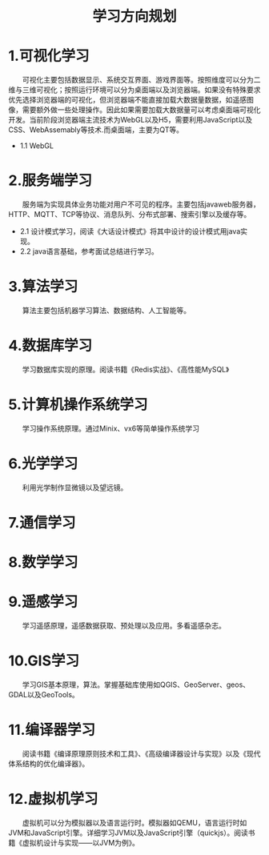 # <center>学习方向规划</center>
# 1.可视化学习
&emsp;&emsp;可视化主要包括数据显示、系统交互界面、游戏界面等。按照维度可以分为二维与三维可视化；按照运行环境可以分为桌面端以及浏览器端。如果没有特殊要求优先选择浏览器端的可视化，但浏览器端不能直接加载大数据量数据，如遥感图像，需要额外做一些处理操作。因此如果需要加载大数据量可以考虑桌面端可视化开发。当前阶段浏览器端主流技术为WebGL以及H5，需要利用JavaScript以及CSS、WebAssemably等技术.而桌面端，主要为QT等。
- 1.1 WebGL

# 2.服务端学习
&emsp;&emsp;服务端为实现具体业务功能对用户不可见的程序。主要包括javaweb服务器，HTTP、MQTT、TCP等协议、消息队列、分布式部署、搜索引擎以及缓存等。
- 2.1 设计模式学习，阅读《大话设计模式》将其中设计的设计模式用java实现。
- 2.2 java语言基础，参考面试总结进行学习。
# 3.算法学习
&emsp;&emsp;算法主要包括机器学习算法、数据结构、人工智能等。
# 4.数据库学习
&emsp;&emsp;学习数据库实现的原理。阅读书籍《Redis实战》、《高性能MySQL》
# 5.计算机操作系统学习
&emsp;&emsp;学习操作系统原理。通过Minix、vx6等简单操作系统学习
# 6.光学学习
&emsp;&emsp;利用光学制作显微镜以及望远镜。
# 7.通信学习
# 8.数学学习
# 9.遥感学习
&emsp;&emsp;学习遥感原理，遥感数据获取、预处理以及应用。多看遥感杂志。
# 10.GIS学习
&emsp;&emsp;学习GIS基本原理，算法。掌握基础库使用如QGIS、GeoServer、geos、GDAL以及GeoTools。
# 11.编译器学习
&emsp;&emsp;阅读书籍《编译原理原则技术和工具》、《高级编译器设计与实现》以及《现代体系结构的优化编译器》。
# 12.虚拟机学习
&emsp;&emsp;虚拟机可以分为模拟器以及语言运行时。模拟器如QEMU，语言运行时如JVM和JavaScript引擎。详细学习JVM以及JavaScript引擎（quickjs）。阅读书籍《虚拟机设计与实现——以JVM为例》。
